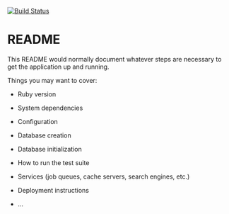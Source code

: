 [![Build Status](https://travis-ci.org/mholtzscher/studioclerk.svg?branch=master)](https://travis-ci.org/mholtzscher/studioclerk)

# README

This README would normally document whatever steps are necessary to get the
application up and running.

Things you may want to cover:

* Ruby version

* System dependencies

* Configuration

* Database creation

* Database initialization

* How to run the test suite

* Services (job queues, cache servers, search engines, etc.)

* Deployment instructions

* ...
